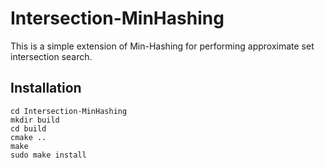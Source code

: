# Intersection-MinHashing
This is a simple extension of Min-Hashing for performing approximate set intersection search.

## Installation
```shell
cd Intersection-MinHashing
mkdir build
cd build
cmake ..
make
sudo make install
```
